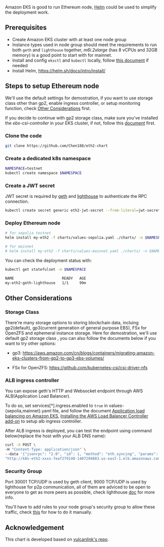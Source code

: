 Amazon EKS is good to run Ethereum node, [Helm](https://helm.sh/) could be used to simplify the deployment work.

## Prerequisites
- Create Amazon EKS cluster with at least one node group
- Instance types used in node group should meet the requirements to run both `geth` and `lighthouse` together, *m6i.2xlarge* (has 8 vCPUs and 32GB memory) is a good point to start with for mainnet.
- Install and config `eksctl` and `kubectl` locally, follow [this document](https://docs.aws.amazon.com/eks/latest/userguide/getting-started.html) if needed
- Install Helm, https://helm.sh/docs/intro/install/

## Steps to setup Ethereum node

We'll use the default settings for demostration, if you want to use storage class other than gp2, enable ingress controller, or setup monitoring function, check [Other Considerations](#Other-Considerations) first.

If you decide to continue with gp2 storage class, make sure you've installed the *ebs-csi-controller* in your EKS cluster, if not, follow this [document](https://docs.aws.amazon.com/eks/latest/userguide/ebs-csi.html) first.

### Clone the code

```bash
git clone https://github.com/Chen188/eth2-chart
```
### Create a dedicated k8s namespace

```bash
NAMESPACE=testnet
kubectl create namespace $NAMESPACE
```

### Create a JWT secret

JWT secret is required by [geth](https://geth.ethereum.org/docs/interface/consensus-clients) and [lighthouse](https://lighthouse-book.sigmaprime.io/run_a_node.html#step-3-run-lighthouse) to authenticate the RPC connection.

```bash
kubectl create secret generic eth2-jwt-secret --from-literal=jwt-secret=$(openssl rand -hex 32) -n $NAMESPACE
```

### Deploy Ethereum node

```bash
# for sepolia testnet
helm install my-eth2 -f charts/values-sepolia.yaml ./charts/ -n $NAMESPACE

# for mainnet
# helm install my-eth2 -f charts/values-mainnet.yaml ./charts/ -n $NAMESPACE
```

You can check the deployment status with:

```bash
kubectl get statefulset -n $NAMESPACE 

NAME                      READY   AGE
my-eth2-geth-lighthouse   1/1     99m
```

## Other Considerations

### Storage Class

There're many storage options to storing blockchain data, incluing gp2(default), gp3(current generation of general purpose EBS), FSx for OpenZFS and ephemeral instance storage. Here for demostration, we'll use default gp2 storage class , you can also follow the documents below if you want to try other options:

- gp3: https://aws.amazon.com/cn/blogs/containers/migrating-amazon-eks-clusters-from-gp2-to-gp3-ebs-volumes/

- FSx for OpenZFS: https://github.com/kubernetes-csi/csi-driver-nfs

### ALB ingress controller

You can expose geth's HTTP and Websocket endpoint through AWS ALB(Application Load Balancer).

To do so, set services[*].ingress.enabled to `true` in values-{sepolia,mainnet}.yaml file, and follow the document [Application load balancing on Amazon EKS](https://docs.aws.amazon.com/eks/latest/userguide/alb-ingress.html), [Installing the AWS Load Balancer Controller add-on](https://docs.aws.amazon.com/eks/latest/userguide/aws-load-balancer-controller.html) to setup alb ingress controller.

After ALB ingress is deployed, you can test the endpoint using command below(replace the host with your ALB DNS name):

```bash
curl -X POST \
-H "Content-Type: application/json" \
--data '{"jsonrpc": "2.0", "id": 1, "method": "eth_syncing", "params": []}' \
"http://k8s-eth2-xxxx-7eaf279140-1407294883.us-east-1.elb.amazonaws.com/api/v1"
```

### Security Group
Port 30001 TCP/UDP is used by geth client, 9000 TCP/UDP is used by lighthouse for p2p communication, all of them are adviced to be open to everyone to get as more peers as possible, check lighthouse [doc](https://lighthouse-book.sigmaprime.io/advanced_networking.html) for more info.

You'll have to add rules to your node group's security group to allow these traffic, check [this](https://docs.aws.amazon.com/AWSEC2/latest/UserGuide/working-with-security-groups.html#adding-security-group-rule) for how to do it manually.

## Acknowledgement

This chart is developed based on [vulcanlink's repo](https://github.com/vulcanlink/charts).